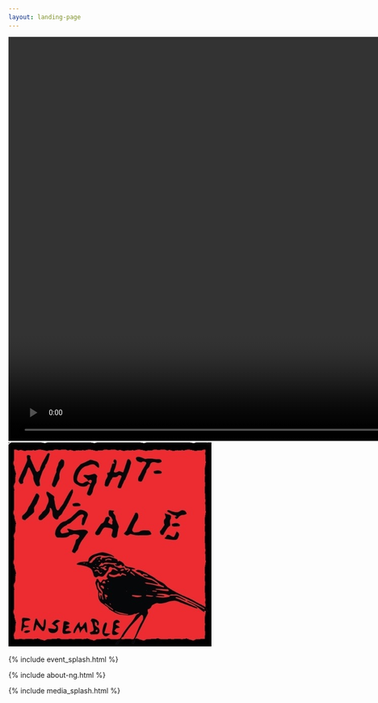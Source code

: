 ```yaml
---
layout: landing-page
---
```


<div class="video-wrapper home-img">
  <video playsinline autoplay muted loop height="800px" id="myVideo">
    <source src="images/trimmed.mp4" type="video/mp4">
  </video>

  <div class="overlay">
    <div class="main-logo flex-container">
      <img src="images/logo.jpeg" alt="Nightingale Logo">
    </div>
  </div>
</div>


{% include event_splash.html %}

{% include about-ng.html %}

{% include media_splash.html %}
